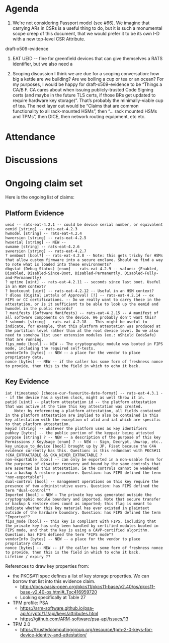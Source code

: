 # Agenda

1. We're not considering Passport model (see #66). We imagine that carrying ARs in CSRs is a useful thing to do, but it is such a monumental scope creep of this document, that we would prefer it to be its own I-D with a new top-level CSR Attribute.

draft-x509-evidence

1. EAT UEID -- fine for greenfield devices that can give themselves a RATS identifier, but we also need a 

2. Scoping discussion
I think we are due for a scoping conversation: how big a kettle are we building? Are we boiling a cup or tea or an ocean? For my purposes, I would be happy for draft-x509-evidence to be “Things a CA/B F. CA cares about when issuing publicly-trusted Code Signing certs (and maybe in the future TLS certs, if those BRs get updated to require hardware key storage)”. That’s probably the minimally-viable cup of tea. The next layer out would be “Claims that are common functionality to all rack-mounted HSMs”, then “… rack mounted HSMs and TPMs”, then DICE, then network routing equipment, etc etc.


# Attendance


# Discussions




# Ongoing claim set

Here is the ongoing list of claims:

Platform Evidence
---

    ueid -- rats-eat-4.2.1 -- could be device serial number, or equivalent
    oemid [string] -- rats-eat-4.2.3
    hwmodel [string] -- rats-eat-4.2.4
    hwversion [string] -- rats-eat-4.2.5
    hwserial [string] -- NEW -- 
    swname [string] -- rats-eat-4.2.6
    swversion [string] -- rats-eat-4.2.7
    ? oemboot [bool?] -- rats-eat-4.2.8 -- Note: this gets tricky for HSMs that allow custom firmware into a secure enclave. Should we find a way to note what is loaded into these environments?
    dbgstat (Debug Status) [enum] -- rats-eat-4.2.9 -- values: {Enabled, Disabled, Disabled-Since-Boot, Disabled-Permanently, Disabled-Fully-and-Permanently}
    ? uptime [uint] -- rats-eat-4.2.11 -- seconds since last boot. Useful in an HSM context?
    ? bootcount [uint] -- rats-eat-4.2.12 -- Useful in an HSM context?
    ? dloas (Digital Lettels of Approval) [?] -- rats-eat-4.2.14 -- ex FIPS or CC certifications. -- Do we really want to carry these in the attestation, or is it sufficient to be able to look up the oemid and hwmodel in the public records?
    ? manifests (Software Manifests) -- rats-eat-4.2.15 -- A manifest of all software components on the device. We probably don't want this?
    ? submods [string] - rats-eat-4.2.18 -- This might be useful to indicate, for example, that this platform attestation was produced at the partition level rather than at the root device level. Do we also need to somehow list user extension modules (ex.: nShield CodeSafe) that are running.
    fips_mode [bool] -- NEW -- The cryptographic module was booted in FIPS mode, including the required self-tests.
    vendorInfo [bytes] -- NEW -- a place for the vendor to place propriatary data.
    nonce [bytes] -- NEW -- if the caller has some form of freshness nonce to provide, then this is the field in which to echo it back.


Key Evidence
---

    iat (timestamp) [choose-our-favourite-date-format] -- rats-eat-4.3.1 -- if the device has a system clock, might as well throw it in.
    patid [uint] -- platform attestation id -- the platform attestation that was active at the time this key attestation was created.
        Note: by referencing a platform attestation, all fields contained in the platform attestation are implied to also be contained in this key attestation with the exception of atid and iat which are specific to that platform attestation.
    keyid [string] -- whatever the platform uses as key identifiers
    pubkey [bytes] -- the public portion of the keypair being attested
    purpose [string] ? -- NEW -- a description of the purpose of this key
    Permissions / KeyUsage [enum] ? -- NEW -- Sign, Decrypt, Unwrap, etc.. 
    key_unique_to_device [bool] brought up by JP. Fiset because the C4A evidence currently has this. Question: is this redundant with PKCS#11 !CKA_EXTRACTABLE && CKA_NEVER_EXTRACTABLE ?
    non-exportable [bool] -- can only be exported in a non-usable form for the purposes of disaster recovery and bound by the same controls that are asserted in this attestation; ie the controls cannot be weakened via a backup & restore procedure. Question: has FIPS defined the term "non-exportable"?
    dual-control [bool] -- management operations on this key require the presence of two administrative users. Question: has FIPS defined the term "dual-control"?
    Imported [bool] – NEW – The private key was generated outside the cryptographic module boundary and imported. Note that secure transfer or backup & restore does count as imported; this flag is meant to indicate whether this key material has ever existed in plaintext outside of the hardware boundary. Question: has FIPS defined the term "Imported"?
    fips_mode [bool] -- this key is compliant with FIPS, including that the private key has only been handled by certified modules booted in FIPS mode, and that the key is using a CAVP-certified algorithm. Question: has FIPS defined the term "FIPS mode"?
    vendorInfo [bytes] -- NEW -- a place for the vendor to place propriatary data.
    nonce [bytes] -- NEW -- if the caller has some form of freshness nonce to provide, then this is the field in which to echo it back.
    Lifetime / expiry ??

References to draw key properties from:
* the PKCS#11 spec defines a list of key storage properties. We can borrow that list into this evidence claim.
    * http://docs.oasis-open.org/pkcs11/pkcs11-base/v2.40/os/pkcs11-base-v2.40-os.html#_Toc416959720
    * Looking specifically at Table 27    
* TPM profile: PSA
    * https://arm-software.github.io/psa-api/crypto/1.1/api/keys/attributes.html
    * https://github.com/ARM-software/psa-api/issues/13
* TPM 2.0
    * https://trustedcomputinggroup.org/resource/tpm-2-0-keys-for-device-identity-and-attestation/

